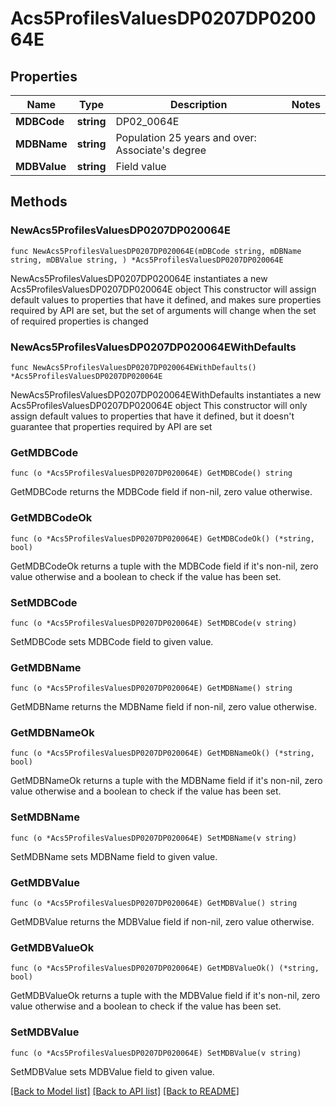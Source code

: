 # Acs5ProfilesValuesDP0207DP020064E

## Properties

Name | Type | Description | Notes
------------ | ------------- | ------------- | -------------
**MDBCode** | **string** | DP02_0064E | 
**MDBName** | **string** | Population 25 years and over: Associate&#39;s degree | 
**MDBValue** | **string** | Field value | 

## Methods

### NewAcs5ProfilesValuesDP0207DP020064E

`func NewAcs5ProfilesValuesDP0207DP020064E(mDBCode string, mDBName string, mDBValue string, ) *Acs5ProfilesValuesDP0207DP020064E`

NewAcs5ProfilesValuesDP0207DP020064E instantiates a new Acs5ProfilesValuesDP0207DP020064E object
This constructor will assign default values to properties that have it defined,
and makes sure properties required by API are set, but the set of arguments
will change when the set of required properties is changed

### NewAcs5ProfilesValuesDP0207DP020064EWithDefaults

`func NewAcs5ProfilesValuesDP0207DP020064EWithDefaults() *Acs5ProfilesValuesDP0207DP020064E`

NewAcs5ProfilesValuesDP0207DP020064EWithDefaults instantiates a new Acs5ProfilesValuesDP0207DP020064E object
This constructor will only assign default values to properties that have it defined,
but it doesn't guarantee that properties required by API are set

### GetMDBCode

`func (o *Acs5ProfilesValuesDP0207DP020064E) GetMDBCode() string`

GetMDBCode returns the MDBCode field if non-nil, zero value otherwise.

### GetMDBCodeOk

`func (o *Acs5ProfilesValuesDP0207DP020064E) GetMDBCodeOk() (*string, bool)`

GetMDBCodeOk returns a tuple with the MDBCode field if it's non-nil, zero value otherwise
and a boolean to check if the value has been set.

### SetMDBCode

`func (o *Acs5ProfilesValuesDP0207DP020064E) SetMDBCode(v string)`

SetMDBCode sets MDBCode field to given value.


### GetMDBName

`func (o *Acs5ProfilesValuesDP0207DP020064E) GetMDBName() string`

GetMDBName returns the MDBName field if non-nil, zero value otherwise.

### GetMDBNameOk

`func (o *Acs5ProfilesValuesDP0207DP020064E) GetMDBNameOk() (*string, bool)`

GetMDBNameOk returns a tuple with the MDBName field if it's non-nil, zero value otherwise
and a boolean to check if the value has been set.

### SetMDBName

`func (o *Acs5ProfilesValuesDP0207DP020064E) SetMDBName(v string)`

SetMDBName sets MDBName field to given value.


### GetMDBValue

`func (o *Acs5ProfilesValuesDP0207DP020064E) GetMDBValue() string`

GetMDBValue returns the MDBValue field if non-nil, zero value otherwise.

### GetMDBValueOk

`func (o *Acs5ProfilesValuesDP0207DP020064E) GetMDBValueOk() (*string, bool)`

GetMDBValueOk returns a tuple with the MDBValue field if it's non-nil, zero value otherwise
and a boolean to check if the value has been set.

### SetMDBValue

`func (o *Acs5ProfilesValuesDP0207DP020064E) SetMDBValue(v string)`

SetMDBValue sets MDBValue field to given value.



[[Back to Model list]](../README.md#documentation-for-models) [[Back to API list]](../README.md#documentation-for-api-endpoints) [[Back to README]](../README.md)


